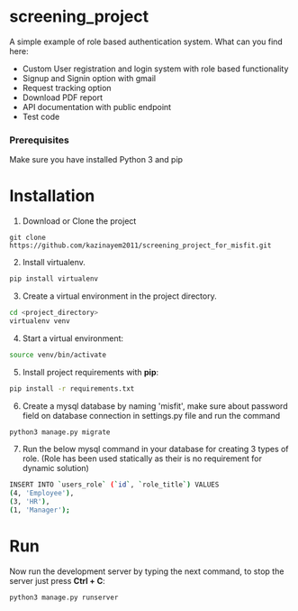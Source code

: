 # screening_project
A simple example of role based authentication system.
What can you find here:
* Custom User registration and login system with role based functionality
* Signup and Signin option with gmail
* Request tracking option
* Download PDF report
* API documentation with public endpoint
* Test code

### Prerequisites

Make sure you have installed Python 3 and pip

# Installation

1. Download or Clone the project
```
git clone https://github.com/kazinayem2011/screening_project_for_misfit.git
```

2. Install virtualenv.
```bash
pip install virtualenv
```

3. Create a virtual environment in the project directory.
```bash
cd <project_directory>
virtualenv venv
```

4. Start a virtual environment:
```bash
source venv/bin/activate
```

5. Install project requirements with **pip**:
```bash
pip install -r requirements.txt
```

6. Create a mysql database by naming 'misfit', make sure about password field on database connection in settings.py file and run the command
```bash
python3 manage.py migrate
```

7. Run the below mysql command in your database for creating 3 types of role. (Role has been used statically as their is no requirement for dynamic solution)
```bash
INSERT INTO `users_role` (`id`, `role_title`) VALUES
(4, 'Employee'),
(3, 'HR'),
(1, 'Manager');
```

# Run

Now run the development server by typing the next command, to stop the server just press **Ctrl + C**:
```
python3 manage.py runserver
```
